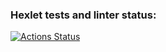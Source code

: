 ### Hexlet tests and linter status:
[![Actions Status](https://github.com/ajib6ept/python-project-lvl3/workflows/hexlet-check/badge.svg)](https://github.com/ajib6ept/python-project-lvl3/actions)